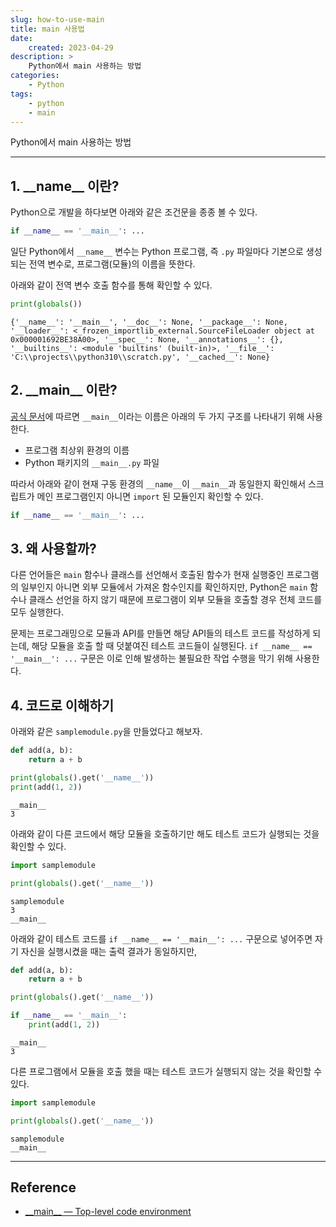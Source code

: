 ```yaml
---
slug: how-to-use-main
title: main 사용법
date:
    created: 2023-04-29
description: >
    Python에서 main 사용하는 방법
categories:
    - Python
tags:
    - python
    - main
---
```


Python에서 main 사용하는 방법  

<!-- more -->

---

## 1. \_\_name\_\_ 이란?

Python으로 개발을 하다보면 아래와 같은 조건문을 종종 볼 수 있다.  

```python
if __name__ == '__main__': ...
```

일단 Python에서 `__name__` 변수는 Python 프로그램, 즉 `.py` 파일마다 기본으로 생성되는 전역 변수로, 프로그램(모듈)의 이름을 뜻한다.  

아래와 같이 전역 변수 호출 함수를 통해 확인할 수 있다.  

```python
print(globals())
```
```
{'__name__': '__main__', '__doc__': None, '__package__': None, '__loader__': <_frozen_importlib_external.SourceFileLoader object at 0x000001692BE38A00>, '__spec__': None, '__annotations__': {}, '__builtins__': <module 'builtins' (built-in)>, '__file__': 'C:\\projects\\python310\\scratch.py', '__cached__': None}
```

## 2. \_\_main\_\_ 이란?

[공식 문서](https://docs.python.org/3.11/library/__main__.html)에 따르면 `__main__`이라는 이름은 아래의 두 가지 구조를 나타내기 위해 사용한다.  

- 프로그램 최상위 환경의 이름
- Python 패키지의 `__main__.py` 파일

따라서 아래와 같이 현재 구동 환경의 `__name__`이 `__main__`과 동일한지 확인해서 스크립트가 메인 프로그램인지 아니면 `import` 된 모듈인지 확인할 수 있다.  

```python
if __name__ == '__main__': ...
```

## 3. 왜 사용할까?

다른 언어들은 `main` 함수나 클래스를 선언해서 호출된 함수가 현재 실행중인 프로그램의 일부인지 아니면 외부 모듈에서 가져온 함수인지를 확인하지만, Python은 `main` 함수나 클래스 선언을 하지 않기 때문에 프로그램이 외부 모듈을 호출할 경우 전체 코드를 모두 실행한다.  

문제는 프로그래밍으로 모듈과 API를 만들면 해당 API들의 테스트 코드를 작성하게 되는데, 해당 모듈을 호출 할 때 덧붙여진 테스트 코드들이 실행된다. `if __name__ == '__main__': ...` 구문은 이로 인해 발생하는 불필요한 작업 수행을 막기 위해 사용한다.  

## 4. 코드로 이해하기

아래와 같은 `samplemodule.py`을 만들었다고 해보자.  

```python
def add(a, b):
    return a + b

print(globals().get('__name__'))
print(add(1, 2))
```
```
__main__
3
```

아래와 같이 다른 코드에서 해당 모듈을 호출하기만 해도 테스트 코드가 실행되는 것을 확인할 수 있다.  

```python
import samplemodule

print(globals().get('__name__'))
```
```
samplemodule
3
__main__
```

아래와 같이 테스트 코드를 `if __name__ == '__main__': ...` 구문으로 넣어주면 자기 자신을 실행시켰을 때는 출력 결과가 동일하지만,  

```python
def add(a, b):
    return a + b

print(globals().get('__name__'))

if __name__ == '__main__':
    print(add(1, 2))
```
```
__main__
3
```

다른 프로그램에서 모듈을 호출 했을 때는 테스트 코드가 실행되지 않는 것을 확인할 수 있다.  

```python
import samplemodule

print(globals().get('__name__'))
```
```
samplemodule
__main__
```

---
## Reference
- [\_\_main\_\_ — Top-level code environment](https://docs.python.org/3.11/library/__main__.html)